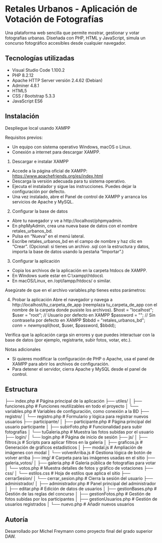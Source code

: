 # Retales Urbanos - Aplicación de Votación de Fotografías

Una plataforma web sencilla que permite mostrar, gestionar y votar fotografías urbanas. Diseñada con PHP, HTML y JavaScript, simula un concurso fotográfico accesibles desde cualquier navegador.

## Tecnologías utilizadas

- Visual Studio Code 1.100.2
- PHP 8.2.12
- Apache HTTP Server versión 2.4.62 (Debian)
- Adminer 4.8.1
- HTML5
- CSS / Bootstrap 5.3.3
- JavaScript ES6

## Instalación

Despliegue local usando XAMPP

Requisitos previos:
- Un equipo con sistema operativo Windows, macOS o Linux.
- Conexión a internet para descargar XAMPP.

1. Descargar e instalar XAMPP
- Accede a la página oficial de XAMPP: https://www.apachefriends.org/es/index.html
- Descarga la versión adecuada para tu sistema operativo.
- Ejecuta el instalador y sigue las instrucciones. Puedes dejar la configuración por defecto.
- Una vez instalado, abre el Panel de control de XAMPP y arranca los servicios de Apache y MySQL.

2. Configurar la base de datos
- Abre tu navegador y ve a http://localhost/phpmyadmin.
- En phpMyAdmin, crea una nueva base de datos con el nombre retales_urbanos_bd.
- Pulsa en “Nueva” en el menú lateral.
- Escribe retales_urbanos_bd en el campo de nombre y haz clic en “Crear”.
(Opcional: si tienes un archivo .sql con la estructura y datos, importa la base de datos usando la pestaña “Importar”.)

3. Configurar la aplicación
- Copia los archivos de la aplicación en la carpeta htdocs de XAMPP.
- En Windows suele estar en C:\xampp\htdocs\
- En macOS/Linux, en /opt/lampp/htdocs/ o similar.

Asegúrate de que en el archivo variables.php tienes estos parámetros:

4. Probar la aplicación
Abre el navegador y navega a http://localhost/tu_carpeta_de_app (reemplaza tu_carpeta_de_app con el nombre de la carpeta donde pusiste los archivos).
$host = "localhost";
$user = "root";   // Usuario por defecto en XAMPP
$password = "";   // Sin contraseña por defecto en XAMPP
$bbdd   = "retales_urbanos_bd";
$conn = new mysqli($host, $user, $password, $bbdd);

Verifica que la aplicación carga sin errores y que puedes interactuar con la base de datos (por ejemplo, registrarte, subir fotos, votar, etc.).

Notas adicionales
- Si quieres modificar la configuración de PHP o Apache, usa el panel de XAMPP para abrir los archivos de configuración.
- Para detener el servidor, cierra Apache y MySQL desde el panel de control.

## Estructura

├── index.php                      # Página principal de la aplicación
├── utiles/
│   ├── funciones.php             # Funciones reutilizables en todo el proyecto
│   └── variables.php             # Variables de configuración, como conexión a la BD
├── registro/
│   └── registro.php              # Formulario y lógica para registrar nuevos usuarios
├── participante/
│   ├── participante.php          # Página principal del usuario participante
│   ├── subirFoto.php             # Funcionalidad para subir fotografías
│   └── tuGaleria.php             # Muestra las fotos subidas por el usuario
├── login/
│   └── login.php                 # Página de inicio de sesión
├── js/
│   ├── filtros.js                # Scripts para aplicar filtros en la galería
│   ├── graficos.js               # Generación de gráficos estadísticos
│   ├── modal.js                  # Ampliación de imágenes con modal
│   └── volverArriba.js           # Gestiona lógica de botón de volver arriba
├── img/                          # Carpeta para las imágenes usadas en el sitio
├── galeria_votos/
│   ├── galeria.php              # Galería pública de fotografías para votar
│   └── votos.php                # Muestra detalles de fotos y gráfico de votaciones
├── css/
│   └── estilos.css              # Hoja de estilos que aplica el sitio 
├── cerrarSesion/
│   └── cerrar_sesion.php        # Cierra la sesión del usuario
├── administrador/
│   ├── administrador.php        # Panel principal del administrador
│   ├── editar.php               # Edición de datos de usuarios
│   ├── gestionBases.php         # Gestión de las reglas del concurso
│   ├── gestionFotos.php         # Gestión de fotos subidas por los participantes
│   ├── gestionUsuarios.php      # Gestión de usuarios registrados
│   └── nuevo.php                # Añadir nuevos usuarios

## Autoría
Desarrollado por Michel Freymann como proyecto final del grado superior DAW.

